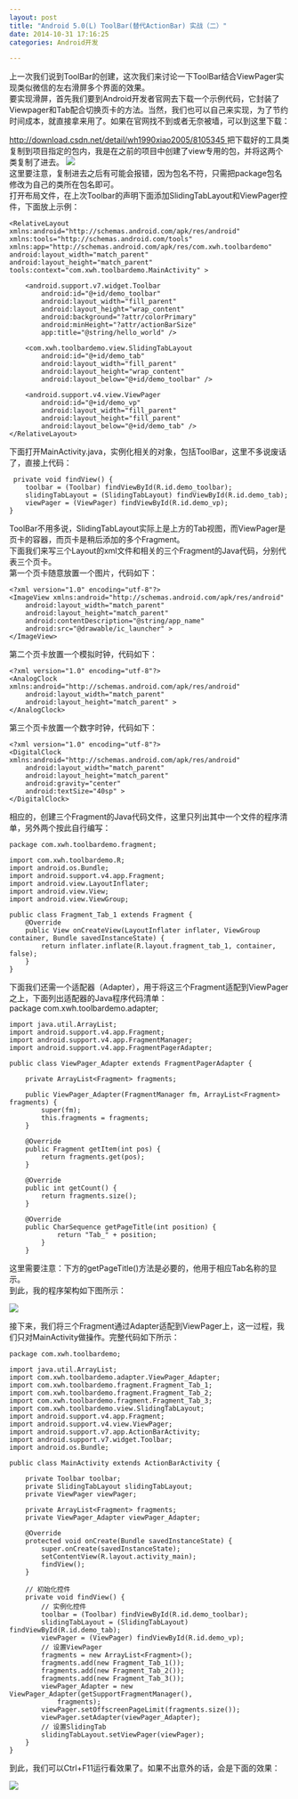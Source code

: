 ```yaml
---
layout: post
title: "Android 5.0(L) ToolBar(替代ActionBar) 实战（二）"
date: 2014-10-31 17:16:25
categories: Android开发

---
```


上一次我们说到ToolBar的创建，这次我们来讨论一下ToolBar结合ViewPager实现类似微信的左右滑屏多个界面的效果。  
要实现滑屏，首先我们要到Android开发者官网去下载一个示例代码，它封装了Viewpager和Tab配合切换页卡的方法。当然，我们也可以自己来实现，为了节约时间成本，就直接拿来用了。如果在官网找不到或者无奈被墙，可以到这里下载：  

[http://download.csdn.net/detail/wh1990xiao2005/8105345  ](http://download.csdn.net/detail/wh1990xiao2005/8105345  )
把下载好的工具类复制到项目指定的包内，我是在之前的项目中创建了view专用的包，并将这两个类复制了进去。
![](http://i.imgur.com/E4M1Y6k.png)  
这里要注意，复制进去之后有可能会报错，因为包名不符，只需把package包名修改为自己的类所在包名即可。  
打开布局文件，在上次Toolbar的声明下面添加SlidingTabLayout和ViewPager控件，下面放上示例：  

    <RelativeLayout xmlns:android="http://schemas.android.com/apk/res/android"  
   	xmlns:tools="http://schemas.android.com/tools"  
    xmlns:app="http://schemas.android.com/apk/res/com.xwh.toolbardemo"  
    android:layout_width="match_parent"  
    android:layout_height="match_parent"  
    tools:context="com.xwh.toolbardemo.MainActivity" >  
  
    	<android.support.v7.widget.Toolbar  
        	android:id="@+id/demo_toolbar"  
        	android:layout_width="fill_parent"  
        	android:layout_height="wrap_content"  
        	android:background="?attr/colorPrimary"  
        	android:minHeight="?attr/actionBarSize"  
        	app:title="@string/hello_world" />  
  
    	<com.xwh.toolbardemo.view.SlidingTabLayout  
       		android:id="@+id/demo_tab"  
        	android:layout_width="fill_parent"  
        	android:layout_height="wrap_content"  
        	android:layout_below="@+id/demo_toolbar" />  
  
    	<android.support.v4.view.ViewPager  
        	android:id="@+id/demo_vp"  
        	android:layout_width="fill_parent"  
        	android:layout_height="fill_parent"  
        	android:layout_below="@+id/demo_tab" />  
	</RelativeLayout>  

下面打开MainActivity.java，实例化相关的对象，包括ToolBar，这里不多说废话了，直接上代码：  

     private void findView() {  
        toolbar = (Toolbar) findViewById(R.id.demo_toolbar);  
        slidingTabLayout = (SlidingTabLayout) findViewById(R.id.demo_tab);  
        viewPager = (ViewPager) findViewById(R.id.demo_vp);  
    }  

ToolBar不用多说，SlidingTabLayout实际上是上方的Tab视图，而ViewPager是页卡的容器，而页卡是稍后添加的多个Fragment。  
下面我们来写三个Layout的xml文件和相关的三个Fragment的Java代码，分别代表三个页卡。  
第一个页卡随意放置一个图片，代码如下：  

    <?xml version="1.0" encoding="utf-8"?>  
	<ImageView xmlns:android="http://schemas.android.com/apk/res/android"  
    	android:layout_width="match_parent"  
   		android:layout_height="match_parent"  
    	android:contentDescription="@string/app_name"  
    	android:src="@drawable/ic_launcher" >  
	</ImageView>  

第二个页卡放置一个模拟时钟，代码如下：

    <?xml version="1.0" encoding="utf-8"?>  
	<AnalogClock xmlns:android="http://schemas.android.com/apk/res/android"  
    	android:layout_width="match_parent"  
    	android:layout_height="match_parent" >  
	</AnalogClock>  

第三个页卡放置一个数字时钟，代码如下：

    <?xml version="1.0" encoding="utf-8"?>  
	<DigitalClock xmlns:android="http://schemas.android.com/apk/res/android"  
    	android:layout_width="match_parent"  
    	android:layout_height="match_parent"  
    	android:gravity="center"  
    	android:textSize="40sp" >  
	</DigitalClock>  

相应的，创建三个Fragment的Java代码文件，这里只列出其中一个文件的程序清单，另外两个按此自行编写：  

    package com.xwh.toolbardemo.fragment;  
  
	import com.xwh.toolbardemo.R;  
	import android.os.Bundle;  
	import android.support.v4.app.Fragment;  
	import android.view.LayoutInflater;  
	import android.view.View;  
	import android.view.ViewGroup;  
  
	public class Fragment_Tab_1 extends Fragment {  
	    @Override  
	    public View onCreateView(LayoutInflater inflater, ViewGroup container, Bundle savedInstanceState) {  
	        return inflater.inflate(R.layout.fragment_tab_1, container, false);  
	    }  
	}  

下面我们还需一个适配器（Adapter），用于将这三个Fragment适配到ViewPager之上，下面列出适配器的Java程序代码清单：  
    package com.xwh.toolbardemo.adapter;  
  
	import java.util.ArrayList;  
	import android.support.v4.app.Fragment;  
	import android.support.v4.app.FragmentManager;  
	import android.support.v4.app.FragmentPagerAdapter;  
  
	public class ViewPager_Adapter extends FragmentPagerAdapter {  
  
    	private ArrayList<Fragment> fragments;  
  
    	public ViewPager_Adapter(FragmentManager fm, ArrayList<Fragment> fragments) {  
    	    super(fm);  
    	    this.fragments = fragments;  
	    }  
  
    	@Override  
    	public Fragment getItem(int pos) {  
        	return fragments.get(pos);  
    	}  
  
    	@Override  
    	public int getCount() {  
	        return fragments.size();  
	    }  
	  
	    @Override  
	    public CharSequence getPageTitle(int position) {  
        		return "Tab_" + position;  
    		}  
		}  

这里需要注意：下方的getPageTitle()方法是必要的，他用于相应Tab名称的显示。  
到此，我的程序架构如下图所示：

![](http://i.imgur.com/fbT3xlx.png)

接下来，我们将三个Fragment通过Adapter适配到ViewPager上，这一过程，我们只对MainActivity做操作。完整代码如下所示：  

    package com.xwh.toolbardemo;  
  
	import java.util.ArrayList;  
	import com.xwh.toolbardemo.adapter.ViewPager_Adapter;  
	import com.xwh.toolbardemo.fragment.Fragment_Tab_1;  
	import com.xwh.toolbardemo.fragment.Fragment_Tab_2;  
	import com.xwh.toolbardemo.fragment.Fragment_Tab_3;  
	import com.xwh.toolbardemo.view.SlidingTabLayout;  
	import android.support.v4.app.Fragment;  
	import android.support.v4.view.ViewPager;  
	import android.support.v7.app.ActionBarActivity;  
	import android.support.v7.widget.Toolbar;  
	import android.os.Bundle;  
  
	public class MainActivity extends ActionBarActivity {  
  
    	private Toolbar toolbar;  
	    private SlidingTabLayout slidingTabLayout;  
	    private ViewPager viewPager;  
	  
	    private ArrayList<Fragment> fragments;  
	    private ViewPager_Adapter viewPager_Adapter;  
	  
	    @Override  
	    protected void onCreate(Bundle savedInstanceState) {  
        	super.onCreate(savedInstanceState);  
        	setContentView(R.layout.activity_main);  
        	findView();  
    	}  
	  
	    // 初始化控件  
	    private void findView() {  
        	// 实例化控件  
        	toolbar = (Toolbar) findViewById(R.id.demo_toolbar);  
	        slidingTabLayout = (SlidingTabLayout) findViewById(R.id.demo_tab);  
	        viewPager = (ViewPager) findViewById(R.id.demo_vp);  
	        // 设置ViewPager  
	        fragments = new ArrayList<Fragment>();  
        	fragments.add(new Fragment_Tab_1());  
        	fragments.add(new Fragment_Tab_2());  
        	fragments.add(new Fragment_Tab_3());  
        	viewPager_Adapter = new ViewPager_Adapter(getSupportFragmentManager(),  
                fragments);  
	        viewPager.setOffscreenPageLimit(fragments.size());  
	        viewPager.setAdapter(viewPager_Adapter);  
        	// 设置SlidingTab  
        	slidingTabLayout.setViewPager(viewPager);  
    	}  
	}  

到此，我们可以Ctrl+F11运行看效果了。如果不出意外的话，会是下面的效果：  

![](http://i.imgur.com/2aYEMQC.png)